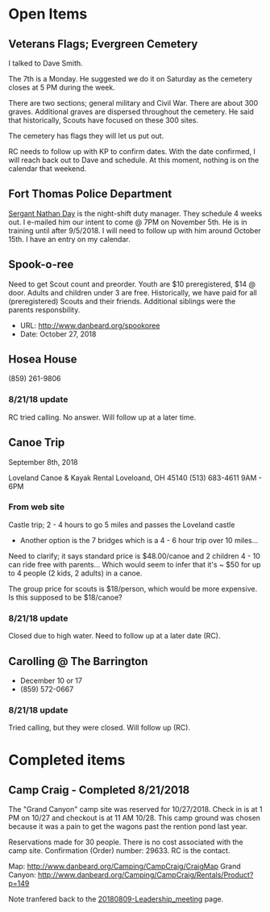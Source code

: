 # Open Items

## Veterans Flags; Evergreen Cemetery
I talked to Dave Smith.

The 7th is a Monday.  He suggested we do it on Saturday as the cemetery closes at 5 PM during the week.

There are two sections; general military and Civil War.  There are about 300 graves.  Additional graves are dispersed throughout the cemetery.  He said that historically, Scouts have focused on these 300 sites.

The cemetery has flags they will let us put out.

RC needs to follow up with KP to confirm dates.  With the date confirmed, I will reach back out to Dave and schedule.  At this moment, nothing is on the calendar that weekend.

## Fort Thomas Police Department
[Sergant Nathan Day](nday@ftthomas.org) is the night-shift duty manager.  They schedule 4 weeks out.  I e-mailed him our intent to come @ 7PM on November 5th.  He is in training until after 9/5/2018.  I will need to follow up with him around October 15th.  I have an entry on my calendar.

## Spook-o-ree
Need to get Scout count and preorder.  Youth are $10 preregistered, $14 @ door.  Adults and children under 3 are free.  Historically, we have paid for all (preregistered) Scouts and their friends.  Additional siblings were the parents responsbility.

* URL: http://www.danbeard.org/spookoree
* Date: October 27, 2018

## Hosea House
(859) 261-9806
### 8/21/18 update
RC tried calling.  No answer.  Will follow up at a later time.

## Canoe Trip
September 8th, 2018

Loveland Canoe & Kayak Rental
Loveloand, OH 45140
(513) 683-4611
9AM - 6PM

### From web site
Castle trip; 2 - 4 hours to go 5 miles and passes the Loveland castle
* Another option is the 7 bridges which is a 4 - 6 hour trip over 10 miles...

Need to clarify; it says standard price is $48.00/canoe and 2 children 4 - 10 can ride free with parents...  Which would seem to infer that it's ~ $50 for up to 4 people (2 kids, 2 adults) in a canoe.

The group price for scouts is $18/person, which would be more expensive.  Is this supposed to be $18/canoe?

### 8/21/18 update
Closed due to high water.  Need to follow up at a later date (RC).

## Carolling @ The Barrington
* December 10 or 17
* (859) 572-0667

### 8/21/18 update
Tried calling, but they were closed.  Will follow up (RC).

# Completed items

## Camp Craig - Completed 8/21/2018
The "Grand Canyon" camp site was reserved for 10/27/2018.  Check in is at 1 PM on 10/27 and checkout is at 11 AM 10/28.  This camp ground was chosen because it was a pain to get the wagons past the rention pond last year.

Reservations made for 30 people.  There is no cost associated with the camp site.  Confirmation (Order) number: 29633.  RC is the contact.

Map: http://www.danbeard.org/Camping/CampCraig/CraigMap
Grand Canyon: http://www.danbeard.org/Camping/CampCraig/Rentals/Product?p=149

Note tranfered back to the [20180809-Leadership_meeting](./20180809-Leadership_meeting.md) page.
